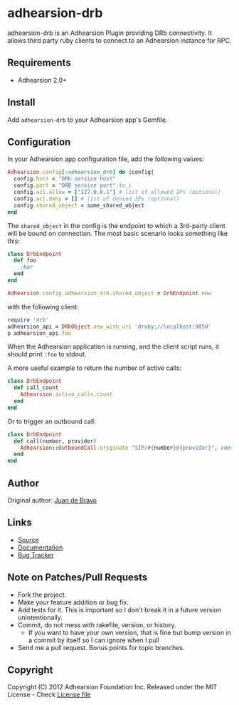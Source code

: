 adhearsion-drb
=======

adhearsion-drb is an Adhearsion Plugin providing DRb connectivity. It allows third party ruby clients to connect to an Adhearsion instance for RPC.

Requirements
------------

* Adhearsion 2.0+

Install
-------

Add `adhearsion-drb` to your Adhearsion app's Gemfile.

Configuration
-------------

In your Adhearsion app configuration file, add the following values:

```ruby
Adhearsion.config[:adhearsion_drb] do |config|
  config.host = "DRb service host"
  config.port = "DRB service port".to_i
  config.acl.allow = ["127.0.0.1"] # list of allowed IPs (optional)
  config.acl.deny = [] # list of denied IPs (optional)
  config.shared_object = some_shared_object
end
```

The `shared_object` in the config is the endpoint to which a 3rd-party client will be bound on connection. The most basic scenario looks something like this:

```ruby
class DrbEndpoint
  def foo
    :bar
  end
end

Adhearsion.config.adhearsion_drb.shared_object = DrbEndpoint.new
```

with the following client:

```ruby
require 'drb'
adhearsion_api = DRbObject.new_with_uri 'druby://localhost:9050'
p adhearsion_api.foo
```

When the Adhearsion application is running, and the client script runs, it should print `:foo` to stdout.

A more useful example to return the number of active calls:

```ruby
class DrbEndpoint
  def call_count
    Adhearsion.active_calls.count
  end
end
```

Or to trigger an outbound call:

```ruby
class DrbEndpoint
  def call(number, provider)
    Adhearsion::OutboundCall.originate "SIP/#{number}@{provider}", controller: FooController
  end
end
```

Author
------

Original author: [Juan de Bravo](https://github.com/juandebravo)

Links
-----
* [Source](https://github.com/adhearsion/adhearsion-drb)
* [Documentation](http://rdoc.info/github/adhearsion/adhearsion-drb/master/frames)
* [Bug Tracker](https://github.com/adhearsion/adhearsion-drb/issues)

Note on Patches/Pull Requests
-----------------------------

* Fork the project.
* Make your feature addition or bug fix.
* Add tests for it. This is important so I don't break it in a future version unintentionally.
* Commit, do not mess with rakefile, version, or history.
  * If you want to have your own version, that is fine but bump version in a commit by itself so I can ignore when I pull
* Send me a pull request. Bonus points for topic branches.

Copyright
---------

Copyright (C) 2012 Adhearsion Foundation Inc.
Released under the MIT License - Check [License file](https://github.com/adhearsion/adhearsion-drb/blob/master/LICENSE)
